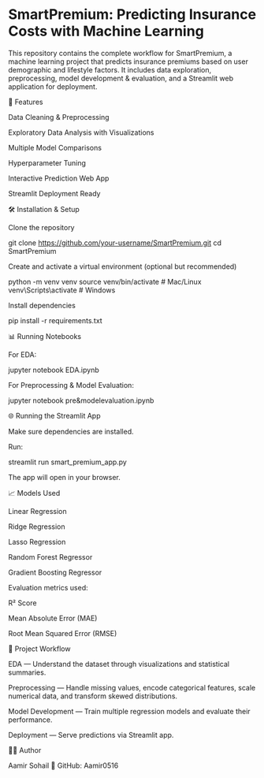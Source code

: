 # SmartPremium: Predicting Insurance Costs with Machine Learning

This repository contains the complete workflow for SmartPremium, a machine learning project that predicts insurance premiums based on user demographic and lifestyle factors.
It includes data exploration, preprocessing, model development & evaluation, and a Streamlit web application for deployment.

🚀 Features

Data Cleaning & Preprocessing

Exploratory Data Analysis with Visualizations

Multiple Model Comparisons

Hyperparameter Tuning

Interactive Prediction Web App

Streamlit Deployment Ready

🛠️ Installation & Setup

Clone the repository

git clone https://github.com/your-username/SmartPremium.git
cd SmartPremium


Create and activate a virtual environment (optional but recommended)

python -m venv venv
source venv/bin/activate      # Mac/Linux
venv\Scripts\activate         # Windows


Install dependencies

pip install -r requirements.txt

📊 Running Notebooks

For EDA:

jupyter notebook EDA.ipynb


For Preprocessing & Model Evaluation:

jupyter notebook pre&modelevaluation.ipynb

🌐 Running the Streamlit App

Make sure dependencies are installed.

Run:

streamlit run smart_premium_app.py


The app will open in your browser.

📈 Models Used

Linear Regression

Ridge Regression

Lasso Regression

Random Forest Regressor

Gradient Boosting Regressor

Evaluation metrics used:

R² Score

Mean Absolute Error (MAE)

Root Mean Squared Error (RMSE)

📌 Project Workflow

EDA — Understand the dataset through visualizations and statistical summaries.

Preprocessing — Handle missing values, encode categorical features, scale numerical data, and transform skewed distributions.

Model Development — Train multiple regression models and evaluate their performance.

Deployment — Serve predictions via Streamlit app.

👨‍💻 Author

Aamir Sohail
🔗 GitHub: Aamir0516
